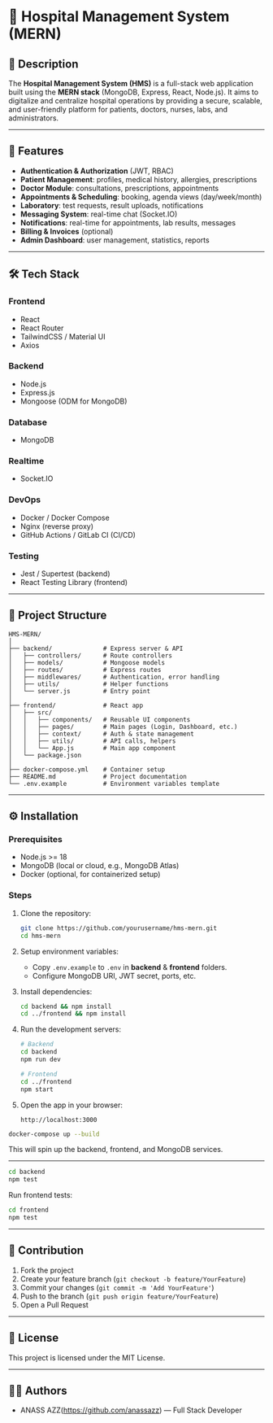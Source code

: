 # 🏥 Hospital Management System (MERN)

## 📌 Description

The **Hospital Management System (HMS)** is a full-stack web application built using the **MERN stack** (MongoDB, Express, React, Node.js). It aims to digitalize and centralize hospital operations by providing a secure, scalable, and user-friendly platform for patients, doctors, nurses, labs, and administrators.

---

## 🚀 Features

* **Authentication & Authorization** (JWT, RBAC)
* **Patient Management**: profiles, medical history, allergies, prescriptions
* **Doctor Module**: consultations, prescriptions, appointments
* **Appointments & Scheduling**: booking, agenda views (day/week/month)
* **Laboratory**: test requests, result uploads, notifications
* **Messaging System**: real-time chat (Socket.IO)
* **Notifications**: real-time for appointments, lab results, messages
* **Billing & Invoices** (optional)
* **Admin Dashboard**: user management, statistics, reports

---

## 🛠️ Tech Stack

### Frontend

* React
* React Router
* TailwindCSS / Material UI
* Axios

### Backend

* Node.js
* Express.js
* Mongoose (ODM for MongoDB)

### Database

* MongoDB

### Realtime

* Socket.IO

### DevOps

* Docker / Docker Compose
* Nginx (reverse proxy)
* GitHub Actions / GitLab CI (CI/CD)

### Testing

* Jest / Supertest (backend)
* React Testing Library (frontend)

---

## 📂 Project Structure

```
HMS-MERN/
│
├── backend/              # Express server & API
│   ├── controllers/      # Route controllers
│   ├── models/           # Mongoose models
│   ├── routes/           # Express routes
│   ├── middlewares/      # Authentication, error handling
│   ├── utils/            # Helper functions
│   └── server.js         # Entry point
│
├── frontend/             # React app
│   ├── src/
│   │   ├── components/   # Reusable UI components
│   │   ├── pages/        # Main pages (Login, Dashboard, etc.)
│   │   ├── context/      # Auth & state management
│   │   ├── utils/        # API calls, helpers
│   │   └── App.js        # Main app component
│   └── package.json
│
├── docker-compose.yml    # Container setup
├── README.md             # Project documentation
└── .env.example          # Environment variables template
```

---

## ⚙️ Installation

### Prerequisites

* Node.js >= 18
* MongoDB (local or cloud, e.g., MongoDB Atlas)
* Docker (optional, for containerized setup)

### Steps

1. Clone the repository:

   ```bash
   git clone https://github.com/yourusername/hms-mern.git
   cd hms-mern
   ```

2. Setup environment variables:

   * Copy `.env.example` to `.env` in **backend** & **frontend** folders.
   * Configure MongoDB URI, JWT secret, ports, etc.

3. Install dependencies:

   ```bash
   cd backend && npm install
   cd ../frontend && npm install
   ```

4. Run the development servers:

   ```bash
   # Backend
   cd backend
   npm run dev

   # Frontend
   cd ../frontend
   npm start
   ```

5. Open the app in your browser:

   ```
   http://localhost:3000
   ```





```bash
docker-compose up --build
```

This will spin up the backend, frontend, and MongoDB services.





---


```bash
cd backend
npm test
```

Run frontend tests:

```bash
cd frontend
npm test
```




---

## 🤝 Contribution

1. Fork the project
2. Create your feature branch (`git checkout -b feature/YourFeature`)
3. Commit your changes (`git commit -m 'Add YourFeature'`)
4. Push to the branch (`git push origin feature/YourFeature`)
5. Open a Pull Request

---

## 📝 License

This project is licensed under the MIT License.

---

## 👨‍💻 Authors

* ANASS AZZ(https://github.com/anassazz) — Full Stack Developer
